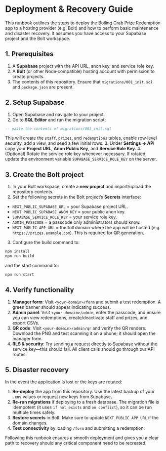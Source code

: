 # Deployment & Recovery Guide

This runbook outlines the steps to deploy the Boiling Crab Prize Redemption app to a hosting provider (e.g. Bolt) and how to perform basic maintenance and disaster recovery.  It assumes you have access to your Supabase project and the Bolt workspace.

## 1.  Prerequisites

1.  A **Supabase** project with the API URL, anon key, and service role key.
2.  A **Bolt** (or other Node‑compatible) hosting account with permission to create projects.
3.  The contents of this repository.  Ensure that `migrations/001_init.sql` and `package.json` are present.

## 2.  Setup Supabase

1.  Open Supabase and navigate to your project.
2.  Go to **SQL Editor** and run the migration script:
   ```sql
   -- paste the contents of migrations/001_init.sql
   ```
   This will create the `staff`, `prizes`, and `redemptions` tables, enable row‑level security, add a view, and seed a few initial rows.
3.  Under **Settings → API** copy your **Project URL**, **Anon Public Key**, and **Service Role Key**.
4.  (Optional) Rotate the service role key whenever necessary.  If rotated, update the environment variable `SUPABASE_SERVICE_ROLE_KEY` on the server.

## 3.  Create the Bolt project

1.  In your Bolt workspace, create a **new project** and import/upload the repository contents.
2.  Set the following secrets in the Bolt project’s **Secrets** interface:
   - `NEXT_PUBLIC_SUPABASE_URL` = your Supabase project URL.
   - `NEXT_PUBLIC_SUPABASE_ANON_KEY` = your public anon key.
   - `SUPABASE_SERVICE_ROLE_KEY` = your service role key.
   - `ADMIN_PASSCODE` = a passcode only administrators should know.
   - `NEXT_PUBLIC_APP_URL` = the full domain where the app will be hosted (e.g. `https://prizes.example.com`).  This is required for QR generation.
3.  Configure the build command to:
   ```bash
   npm install
   npm run build
   ```
   and the start command to:
   ```bash
   npm run start
   ```

## 4.  Verify functionality

1.  **Manager form**: Visit `<your-domain>/form` and submit a test redemption.  A green banner should appear indicating success.
2.  **Admin panel**: Visit `<your-domain>/admin`, enter the passcode, and ensure you can view redemptions, create/deactivate staff and prizes, and export CSVs.
3.  **QR code**: Visit `<your-domain>/admin/qr` and verify the QR renders.  Download the PNG and test scanning it on a phone; it should open the manager form.
4.  **RLS & security**: Try sending a request directly to Supabase without the service key—this should fail.  All client calls should go through our API routes.

## 5.  Disaster recovery

In the event the application is lost or the keys are rotated:

1.  **Re‑deploy** the app from this repository.  Use the latest backup of your `.env` values or request new keys from Supabase.
2.  **Re‑run migrations** if deploying to a fresh database.  The migration file is idempotent (it uses `if not exists` and `on conflict`), so it can be run multiple times safely.
3.  **Restore secrets** in Bolt.  Make sure to update `NEXT_PUBLIC_APP_URL` if the domain changes.
4.  **Test connectivity** by loading `/form` and submitting a redemption.

Following this runbook ensures a smooth deployment and gives you a clear path to recovery should any critical component need to be recreated.